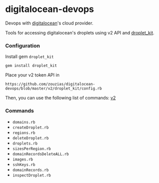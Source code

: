 # digitalocean-devops
Devops with [digitalocean](https://www.digitalocean.com)'s cloud provider.

Tools for accessing digitalocean's droplets using v2 API and [droplet_kit](https://github.com/digitalocean/droplet_kit).

### Configuration

Install gem `droplet_kit`

```
gem install droplet_kit
```

Place your v2 token API in

```
https://github.com/zouzias/digitalocean-devops/blob/master/v2/droplet_kit/config.rb
```

Then, you can use the following list of commands:  [v2](https://github.com/zouzias/digitalocean-devops/tree/master/v2/droplet_kit)

### Commands
* `domains.rb`
* `createDroplet.rb` 
* `regions.rb`
* `deleteDroplet.rb` 
* `droplets.rb`     
* `sizesPerRegion.rb`
* `domainRecordsDeleteALL.rb`  
* `images.rb`          
* `sshKeys.rb`
* `domainRecords.rb` 
* `inspectDroplet.rb`

